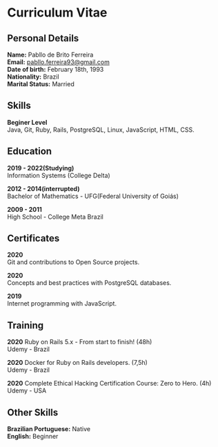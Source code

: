 # Curriculum Vitae

## Personal Details

**Name:** Pabllo de Brito Ferreira <br>
**Email:** pabllo.ferreira93@gmail.com <br>
**Date of birth:** February 18th, 1993 <br>
**Nationality:** Brazil <br>
**Marital Status:** Married <br>

## Skills

**Beginer Level** <br>
Java, Git, Ruby, Rails, PostgreSQL, Linux, JavaScript, HTML, CSS.

## Education

**2019 - 2022(Studying)** <br>
Information Systems (College Delta)

**2012 - 2014(interrupted)** <br>
Bachelor of Mathematics - UFG(Federal University of Goiás)

**2009 - 2011** <br>
High School - College Meta Brazil

## Certificates

**2020** <br>
Git and contributions to Open Source projects.

**2020** <br>
Concepts and best practices with PostgreSQL databases.

**2019** <br>
Internet programming with JavaScript.

## Training

**2020**
Ruby on Rails 5.x - From start to finish! (48h) <br>
Udemy - Brazil

**2020**
Docker for Ruby on Rails developers. (7,5h) <br>
Udemy - Brazil

**2020**
Complete Ethical Hacking Certification Course: Zero to Hero. (4h) <br>
Udemy - USA

## Other Skills

**Brazilian Portuguese:** Native <br>
**English:** Beginner